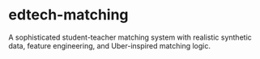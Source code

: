 # edtech-matching
A sophisticated student-teacher matching system with realistic synthetic data, feature engineering, and Uber-inspired matching logic.
